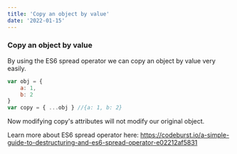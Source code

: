 ```yaml
---
title: 'Copy an object by value'
date: '2022-01-15'
---
```


### Copy an object by value

By using the ES6 spread operator we can copy an object by value very easily.

```js
var obj = {
	a: 1,
	b: 2
}
var copy = { ...obj } //{a: 1, b: 2}
```

Now modifying copy's attributes will not modify our original object.

Learn more about ES6 spread operator here: https://codeburst.io/a-simple-guide-to-destructuring-and-es6-spread-operator-e02212af5831
